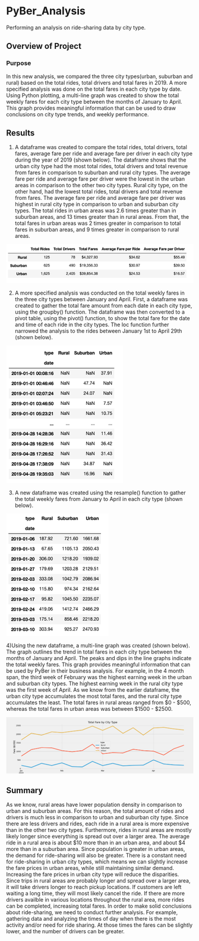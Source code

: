 # PyBer_Analysis
Performing an analysis on ride-sharing data by city type. 

## Overview of Project 
### Purpose
In this new analysis, we compared the three city types(urban, suburban and rural) based on the total rides, total drivers and total fares in 2019. A more specified analysis was done on the total fares in each city type by date. Using Python plotting, a multi-line graph was created to show the total weekly fares for each city type between the months of January to April. This graph provides meaningful information that can be used to draw conclusions on city type trends, and weekly performance.

## Results 
1) A dataframe was created to compare the total rides, total drivers, total fares, average fare per ride and average fare per driver in each city type during the year of 2019 (shown below). The dataframe shows that the urban city type had the most total rides, total drivers and total revenue from fares in comparison to suburban and rural city types. The average fare per ride and average fare per driver were the lowest in the urban areas in comparison to the other two city types. Rural city type, on the other hand, had the lowest total rides, total drivers and total revenue from fares. The average fare per ride and average fare per driver was highest in rural city type in comparison to urban and suburban city types. The total rides in urban areas was 2.6 times greater than in suburban areas, and 13 times greater than in rural areas. From that, the total fares in urban areas was 2 times greater in comparison to total fares in suburban areas, and 9 times greater in comparison to rural areas.

![Summary Dataframe](Images/pyber_summary_df.png)

2) A more specified analysis was conducted on the total weekly fares in the three city types between January and April. First, a dataframe was created to gather the total fare amount from each date in each city type, using the groupby() function. The dataframe was then converted to a pivot table, using the pivot() function, to show the total fare for the date and time of each ride in the city types. The loc function further narrowed the analysis to the rides between January 1st to April 29th (shown below). 

![PyBer Pivot Table](Images/pivot_table_loc.png)

3) A new dataframe was created using the resample() function to gather the total weekly fares from January to April in each city type (shown below).

![PyBer Resample](Images/resample_df.png)

4)Using the new dataframe, a multi-line graph was created (shown below). The graph outlines the trend in total fares in each city type between the months of January and April. The peaks and dips in the line graphs indicate the total weekly fares. This graph provides meaningful information that can be used by PyBer in their business analysis. For example, in the 4 month span, the third week of February was the highest earning week in the urban and suburban city types. The highest earning week in the rural city type was the first week of April. As we know from the earlier dataframe, the urban city type accumulates the most total fares, and the rural city type accumulates the least. The total fares in rural areas ranged from $0 - $500, whereas the total fares in urban areas was between $1500 - $2500.

![PyBer Fare Summary](analysis/PyBer_fare_summary.png)

## Summary
As we know, rural areas have lower population density in comparison to urban and suburban areas. For this reason, the total amount of rides and drivers is much less in comparison to urban and suburban city type. Since there are less drivers and rides, each ride in a rural area is more expensive than in the other two city types. Furthermore, rides in rural areas are mostly likely longer since everything is spread out over a larger area. The average ride in a rural area is about $10 more than in an urban area, and about $4 more than in a suburban area. Since population is greater in urban areas, the demand for ride-sharing will also be greater. There is a constant need for ride-sharing in urban city types, which means we can slightly increase the fare prices in urban areas, while still maintaining similar demand. Increasing the fare prices in urban city type will reduce the disparities. Since trips in rural areas are probably longer and spread over a larger area, it will take drivers longer to reach pickup locations. If customers are left waiting a long time, they will most likely cancel the ride. If there are more drivers availble in various locations throughout the rural area, more rides can be completed, increasing total fares. In order to make solid conclusions about ride-sharing, we need to conduct further analysis. For example, gathering data and analyzing the times of day when there is the most activity and/or need for ride sharing. At those times the fares can be slightly lower, and the number of drivers can be greater. 
